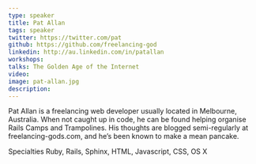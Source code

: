 ```yaml
---
type: speaker
title: Pat Allan
tags: speaker
twitter: https://twitter.com/pat
github: https://github.com/freelancing-god
linkedin: http://au.linkedin.com/in/patallan
workshops:
talks: The Golden Age of the Internet
video: 
image: pat-allan.jpg
description: 
---
```


Pat Allan is a freelancing web developer usually located in Melbourne, Australia. When not caught up in code, he can be found helping organise Rails Camps and Trampolines. His thoughts are blogged semi-regularly at freelancing-gods.com, and he’s been known to make a mean pancake.

Specialties
Ruby, Rails, Sphinx, HTML, Javascript, CSS, OS X

